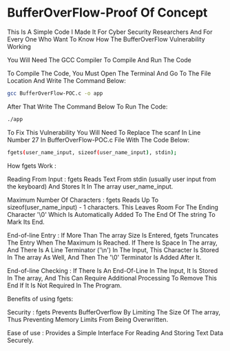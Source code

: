 # BufferOverFlow-Proof Of Concept

This Is A Simple Code I Made It For Cyber Security Researchers And For Every One Who Want To Know How The BufferOverFlow Vulnerability Working

You Will Need The GCC Compiler To Compile And Run The Code

To Compile The Code, You Must Open The Terminal And Go To The File Location And Write The Command Below:
```sh
gcc BufferOverFlow-POC.c -o app
```

After That Write The Command Below To Run The Code:
```sh
./app
```

To Fix This Vulnerability You Will Need To Replace The scanf In Line Number 27 In BufferOverFlow-POC.c File With The Code Below:
```sh
fgets(user_name_input, sizeof(user_name_input), stdin);
```

How fgets Work :

Reading From Input : fgets Reads Text From stdin (usually user input from the keyboard) And Stores It In The array user_name_input.

Maximum Number Of Characters : fgets Reads Up To sizeof(user_name_input) - 1 characters. This Leaves Room For The Ending Character '\0' Which Is Automatically Added To The End Of The string To Mark Its End.

End-of-line Entry : If More Than The array Size Is Entered, fgets Truncates The Entry When The Maximum Is Reached. If There Is Space In The array, And There Is A Line Terminator ('\n') In The Input, This Character Is Stored In The array As Well, And Then The '\0' Terminator Is Added After It.

End-of-line Checking : If There Is An End-Of-Line In The Input, It Is Stored In The array, And This Can Require Additional Processing To Remove This End If It Is Not Required In The Program.



Benefits of using fgets:

Security : fgets Prevents BufferOverflow By Limiting The Size Of The array, Thus Preventing Memory Limits From Being Overwritten.

Ease of use : Provides a Simple Interface For Reading And Storing Text Data Securely.
